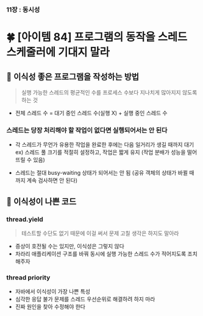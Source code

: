 ### 11장 : 동시성
# 🍀 [아이템 84] 프로그램의 동작을 스레드 스케줄러에 기대지 말라

## 📒 이식성 좋은 프로그램을 작성하는 방법
> 실행 가능한 스레드의 평균적인 수를 프로세스 수보다 지나치게 많아지지 않도록 하는 것
- 전체 스레드 수 = 대기 중인 스레드 수(실행 X) + 실행 중인 스레드 수

### 스레드는 당장 처리해야 할 작업이 없다면 실행되어서는 안 된다
- 각 스레드가 무언가 유용한 작업을 완료한 후에는 다음 일거리가 생길 때까지 대기
ex) 스레드 풀 크기를 적절히 설정하고, 작업은 짧게 유지 (작업 분배가 성능을 떨어뜨릴 수 있음)

- 스레드는 절대 busy-waiting 상태가 되어서는 안 됨
(공유 객체의 상태가 바뀔 때까지 계속 검사하면 안 된다)

## 📒 이식성이 나쁜 코드
### thread.yield
> 테스트할 수단도 없기 때문에 이걸 써서 문제 고칠 생각은 하지도 말아라
- 증상이 호전될 수는 있지만, 이식성은 그렇지 않다
- 차라리 애플리케이션 구조를 바꿔 동시에 실행 가능한 스레드 수가 적어지도록 조치해주자

### thread priority
- 자바에서 이식성이 가장 나쁜 특성
- 심각한 응답 불가 문제를 스레드 우선순위로 해결하려 하지 마라
- 진짜 원인을 찾아 수정해야 한다